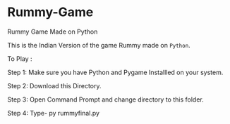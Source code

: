# Rummy-Game
Rummy Game Made on Python

This is the Indian Version of the game Rummy made on `Python`.


To Play :

 Step 1: Make sure you have Python and Pygame Installled on your system.

 Step 2: Download this Directory.
 
 Step 3: Open Command Prompt and change directory to this folder.
 
 Step 4: Type-  py rummyfinal.py 
 
  
